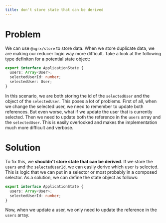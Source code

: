 ```yaml
---
title: don't store state that can be derived
---
```


# Problem

We can use `@ngrx/store` to store data. When we store duplicate data, we are making our reducer logic way more difficult. Take a look at the following type definiton for a potential state object:

```ts
export interface ApplicationState {
  users: Array<User>;
  selectedUserId: number;
  selectedUser: User;
}
```

In this scenario, we are both storing the id of the `selectedUser` and the object of the `selectedUser`. This poses a lot of problems. First of all, when we change the selected user, we need to remember to update both references. But even worse, what if we update the user that is currently selected. Then we need to update both the reference in the `users` array and the `selectedUser`. This is easily overlooked and makes the implementation much more difficult and verbose.

# Solution

To fix this, we **shouldn't store state that can be derived**. If we store the `users` and the `selectedUserId`, we can easily derive which user is selected. This is logic that we can put in a selector or most probably in a composed selector. As a solution, we can define the state object as follows:

```ts
export interface ApplicationState {
  users: Array<User>;
  selectedUserId: number;
}
```

Now, when we update a user, we only need to update the reference in the `users` array.
